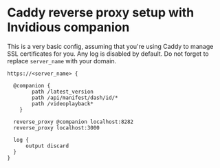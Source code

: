 # Caddy reverse proxy setup with Invidious companion

This is a very basic config, assuming that you're using Caddy to manage SSL certificates for you.
Any log is disabled by default. Do not forget to replace `server_name` with your domain.

```
https://<server_name> {

  @companion {
		path /latest_version
		path /api/manifest/dash/id/*
		path /videoplayback*
	}

  reverse_proxy @companion localhost:8282
  reverse_proxy localhost:3000

  log {
      output discard
  }
}
```
